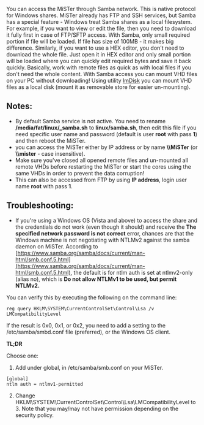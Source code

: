 You can access the MiSTer through Samba network.
This is native protocol for Windows shares. MiSTer already has FTP and SSH services, but Samba has a special feature - Windows treat Samba shares as a local filesystem. For example, if you want to view or edit the file, then you need to download it fully first in case of FTP/SFTP access. With Samba, only small required portion if file will be loaded. If file has size of 100MB - it makes big difference. Similarly, if you want to use a HEX editor, you don't need to download the whole file. Just open it in HEX editor and only small portion will be loaded where you can quickly edit required bytes and save it back quickly. 
Basically, work with remote files as quick as with local files if you don't need the whole content.
With Samba access you can mount VHD files on your PC without downloading! Using utility [ImDisk](https://sourceforge.net/projects/imdisk-toolkit/) you can mount VHD files as a local disk (mount it as removable store for easier un-mounting).

## Notes:
* By default Samba service is not active. You need to rename **/media/fat/linux/_samba.sh** to **linux/samba.sh**, then edit this file if you need specific user name and password (default is user **root** with pass **1**) and then reboot the MiSTer.
* you can access the MiSTer either by IP address or by name **\\\\MiSTer** (or **\\\\mister** - case insensitive).
* Make sure you've closed all opened remote files and un-mounted all remote VHDs before restarting the MiSTer or start the cores using the same VHDs in order to prevent the data corruption!
* This can also be accessed from FTP by using **IP address**, login user name **root** with pass **1**.

## Troubleshooting:
* If you're using a Windows OS (Vista and above) to access the share and the credentials do not work (even though it should) and receive the **The specified network password is not correct** error, chances are that the Windows machine is not negotiating with NTLMv2 against the samba daemon on MiSTer. According to [https://www.samba.org/samba/docs/current/man-html/smb.conf.5.html](https://www.samba.org/samba/docs/current/man-html/smb.conf.5.html), the default is for ntlm auth is set at ntlmv2-only (alias no), which is **Do not allow NTLMv1 to be used, but permit NTLMv2.**

You can verify this by executing the following on the command line:

```
reg query HKLM\SYSTEM\CurrentControlSet\Control\Lsa /v LMCompatibilityLevel
```
If the result is 0x0, 0x1, or 0x2, you need to add a setting to the /etc/samba/smbd.conf file (preferred), or the Windows OS client.

**TL;DR**

Choose one:
1. Add under global, in /etc/samba/smb.conf on your MiSTer.
```
[global]
ntlm auth = ntlmv1-permitted
```
2. Change HKLM\SYSTEM\CurrentControlSet\Control\Lsa\LMCompatibilityLevel to 3. Note that you may/may not have permission depending on the security policy.
